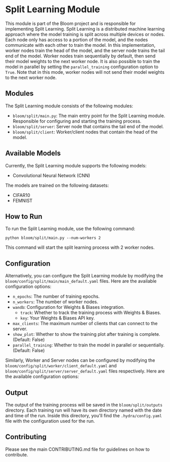 # Split Learning Module

This module is part of the Bloom project and is responsible for implementing Split Learning. Split Learning is a distributed machine learning approach where the model training is split across multiple devices or nodes. Each node only has access to a portion of the model, and the nodes communicate with each other to train the model. In this implementation, worker nodes train the head of the model, and the server node trains the tail end of the model. Worker nodes train sequentially by default, then send their model weights to the next worker node. It is also possible to train the model in parallel by setting the `parallel_training` configuration option to `True`. Note that in this mode, worker nodes will not send their model weights to the next worker node.


## Modules
The Split Learning module consists of the following modules:

- `bloom/split/main.py`: The main entry point for the Split Learning module. Responsible for configuring and starting the training process.
- `bloom/split/server`: Server node that contains the tail end of the model.
- `bloom/split/client`: Worker/client nodes that contain the head of the model.

## Available Models

Currently, the Split Learning module supports the following models:

- Convolutional Neural Network (CNN)

The models are trained on the following datasets:

- CIFAR10
- FEMNIST

## How to Run

To run the Split Learning module, use the following command:

```
python bloom/split/main.py --num-workers 2
```

This command will start the split learning process with 2 worker nodes.

## Configuration

Alternatively, you can configure the Split Learning module by modifying the `bloom/config/split/main/main_default.yaml` files. Here are the available configuration options:

- `n_epochs`: The number of training epochs.
- `n_workers`: The number of worker nodes.
- `wandb`: Configuration for Weights & Biases integration.
  - `track`: Whether to track the training process with Weights & Biases.
  - `key`: Your Weights & Biases API key.
- `max_clients`: The maximum number of clients that can connect to the server.
- `show_plot`: Whether to show the training plot after training is complete. (Default: False)
- `parallel_training`: Whether to train the model in parallel or sequentially. (Default: False)

Similarly, Worker and Server nodes can be configured by modifying the `bloom/config/split/worker/client_default.yaml` and `bloom/config/split/server/server_default.yaml` files respectively. Here are the available configuration options:

## Output

The output of the training process will be saved in the `bloom/split/outputs` directory. Each training run will have its own directory named with the date and time of the run. Inside this directory, you'll find the `.hydra/config.yaml` file with the configuration used for the run.

## Contributing

Please see the main CONTRIBUTING.md file for guidelines on how to contribute.
